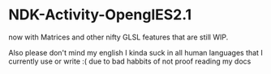 NDK-Activity-OpenglES2.1
========================

now with Matrices and other nifty GLSL features that are still WIP.









Also please don't mind my english
I kinda suck in all human languages that I currently use or write
:(
due to bad habbits of not proof reading my docs
